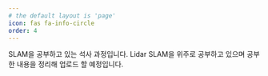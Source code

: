 ```yaml
---
# the default layout is 'page'
icon: fas fa-info-circle
order: 4
---
```


SLAM을 공부하고 있는 석사 과정입니다. Lidar SLAM을 위주로 공부하고 있으며 공부한 내용을 정리해 업로드 할 예정입니다.